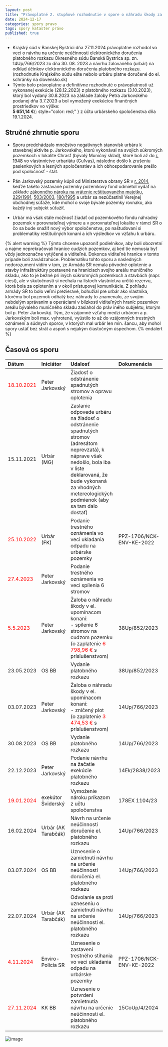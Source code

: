 ```yaml
---
layout: post
title: "Právoplatné 2. stupňové rozhodnutie v spore o náhradu škody za poškodenie plota v lokalite býv. muničného skladu"
date: 2024-12-17
categories: spory pravo
tags: spory kataster právo
published: true
---
```


- Krajský súd v Banskej Bystrici dňa 27.11.2024 právoplatne rozhodol vo veci o návrhu na určenie neúčinnosti elektronického doručenia platobného rozkazu Okresného súdu Banská Bystrica sp. zn. 14Up/766/2023 zo dňa 30. 08. 2023 a návrhu žalovaného (urbár) na odklad účinkov elektronického doručenia platobného rozkazu. (rozhodnutie Krajského súdu ešte nebolo urbáru platne doručené do el. schránky na slovensko.sk)
- Týmto bolo právoplatne a definitívne rozhodnuté o právoplatnosti už vykonanej exekúcie (28.12.2023) z platobného rozkazu (3.10.2023), ktorý bol vydaný 30.8.2023 na základe žaloby Petra Jarkovského podanej dňa 3.7.2023 a bol vymožený exekúciou finančných prostriedkov vo výške:<br> **5 651,14 €**{: style="color: red;" } z účtu urbárskeho spoločenstva dňa 19.1.2024.

## Stručné zhrnutie sporu

- Sporu predchádzalo množstvo negatívnych stanovísk urbáru k stavebnej aktivite p. Jarkovského, ktorú vykonával na svojich súkromých pozemkoch v lokalite Chrasť (bývalý Muničný sklad), ktoré boli až do [r. 1948](/historia/) vo vlastnníctve urbariátu (Guľvas), následne došlo k zrušeniu pasienkových a lesných spoločenstiev a ich obhospodarovanie prešlo pod spoločnosť - štát.
- Pán Jarkovský pozemky kúpil od Ministerstva obrany SR v [r. 2014](https://www.crz.gov.sk/1317561/), keďže takéto zastavané pozemky pozemkový fond odmietol vydať na základe [zákonného nároku na vrátenie reštituovaného majetku](https://www.slov-lex.sk/ezbierky/pravne-predpisy/SK/ZZ/1991/229/), [229/1991](https://www.slov-lex.sk/ezbierky/pravne-predpisy/SK/ZZ/1991/229), [503/2003](https://www.slov-lex.sk/ezbierky/pravne-predpisy/SK/ZZ/2003/503/), [180/1995](https://www.slov-lex.sk/ezbierky/pravne-predpisy/SK/ZZ/1995/180) a urbár sa nezúčastlnil Verejnej obchodnej súťaže, kde mohol o svoje bývale pozemky rovnako, ako každý iný subjekt súťažiť.

- Urbár má však stále možnosť žiadať od pozemkového fondu náhradný pozemok v porovnateľnej výmere a v porovnateľnej lokalite v rámci SR o čo sa bude snažiť nový výbor spoločenstva, po naštudovaní si problematiky reštitučných konaní a ich výsledkov vo vzťahu k urbáru.

{% alert warning %}
Týmto chceme upozoniť podielnikov, aby boli obozretní a najme neprekračovali hranice cudzích pozemkov, aj ked tie nemusia byť vždy jednoznačne vytýčené a viditeľné. Dokonca viditeľné hranice v tomto prípade boli zavádzahúce. Problematiku tohto sporu a nasledných nedorozumení vidím v tom, ze Armáda SR nemala pôvodné oplotenie a stavby infraštruktúry postavené na hraniciach svojho areálu muničného skladu, ako to je bežné pri iných súkromných pozemkoch a stavbách (napr. ciest), ale v skutočnosti si nechala na listoch vlastníctva určitú rezervu, ktorá bola za oplotením a v okolí prístupovej komunikácie. Z pohľadu armády SR to bolo veľmi prezieravé, bohužial pre urbár ako vlastníka, ktorému bol pozemok odňatý bez náhrady to znamenalo, ze svojim nebdelým správanim a operáciami v blízkosti viditeľných hraníc pozemkov areálu bývaleho muničného skladu zasiahol do práv iného subjektu, ktorým bol p. Peter Jarkovský. Tým, že vzájomné vzťahy medzi urbárom a p. Jarkovským boli max. vyhrotené,  vyústilo to až do vzájomných trestných oznámení a súdnych sporov, v ktorých mal urbár len min. šancu, aby mohol spory ustáť bez strát a aspoň s nejakým čiastočným úspechom.
{% endalert %}

## Časová os sporu

| Dátum       |  Iniciátor          | Udalosť           | Dokumenácia       |
|:----------- |:-------------       |:------------------|:------------------|
| <span style="color:red;">18.10.2021</span> | Peter Jarkovský     | Žiadosť o odstránenie spadnutých stromov a opravu oplotenia| |
| 15.11.2021  | Urbár (MG)          | Zaslanie odpovede urbáru na žiadosť o odstránenie spadnutých stromov (adresátom neprevzatá), k náprave však nedošlo, bola iba v liste deklarovaná, že bude vykonaná za vhodných metereologických podmienok (aby sa tam dalo dostať) ||
| <span style="color:red;">25.10.2022</span> | Urbár (FK)          | Podanie trestného oznámenia vo veci ukladania odpadu na urbárske pozemky |PPZ-1706/NCK-ENV-KE-2022|
| <span style="color:red;">27.4.2023</span>  | Peter Jarkovský     | Podanie trestného oznámenia vo veci spílenia 6 stromov ||
| <span style="color:red;">5.5.2023</span>   | Peter Jarkovský     | Žaloba o náhradu škody v el. upomínacom konaní:<br/>- spílenie 6 stromov na cudzom pozemku<br/>(o zaplatenie  <span style="color:red;">6 798,96 €</span> s príslušenstvom)|38Up/852/2023|
| 23.05.2023  | OS BB               | Vydanie platobného rozkazu|38Up/852/2023|
| 03.07.2023  | Peter Jarkovský     | Žaloba o náhradu škody v el. upomínacom konaní:<br/>- zničený plot<br/>(o zaplatenie  <span style="color:red;">3 474,53 €</span> s príslušenstvom)|14Up/766/2023|
| 30.08.2023  | OS BB               | Vydanie platobného rozkazu|14Up/766/2023|
| 22.12.2023  | Peter Jarkovský     | Podanie návrhu na žačatie exekúcie platobného rozkazu|14Ek/2838/2023|
| <span style="color:red;">19.01.2024</span> | exekútor Šviderský  | Vymoženie nároku príkazom z učtu spoločenstva|178EX 1104/23|
| 16.02.2024  | Urbár (AK Tarabčák) | Návrh na určenie neúčinnosti doručenie el. platobného rozkazu|14Up/766/2023|
| 03.07.2024  | OS BB               | Uznesenie o zamietnutí návrhu na určenie neúčinnosti doručenia el. platobného rozkazu |14Up/766/2023|
| 22.07.2024  | Urbár (AK Tarabčák) | Odvolanie sa proti uzneseniu o zamietnutí návrhu na určenie neúčinnosti el. platobného rozkazu |14Up/766/2023|
| <span style="color:red;">4.11.2024</span>  | Enviro-Policia SR    | Uznesenie o zastavení trestného stíhania vo veci ukladania odpadu na urbárske pozemky |PPZ-1706/NCK-ENV-KE-2022|
| <span style="color:red;">27.11.2024</span> | KK BB               | Uznesenie o potvrdení zamietnutia návrhu na určenie neúčinnosti el. platobného rozkazu  |15CoUp/4/2024|
 
![image](https://github.com/user-attachments/assets/d25e875e-26db-4a3f-a8de-bcec0eedefd0)






